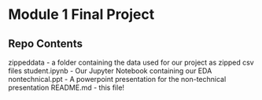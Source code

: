 # Module 1 Final Project

## Repo Contents

zippeddata - a folder containing the data used for our project as zipped csv files
student.ipynb - Our Jupyter Notebook containing our EDA
nontechnical.ppt - A powerpoint presentation for the non-technical presentation
README.md - this file!